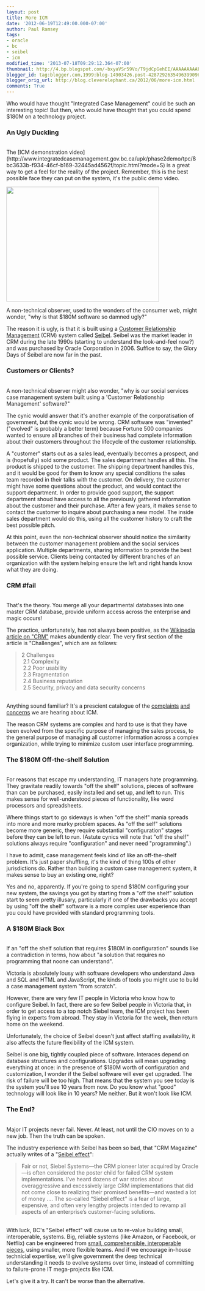 ```yaml
---
layout: post
title: More ICM
date: '2012-06-19T12:49:00.000-07:00'
author: Paul Ramsey
tags:
- oracle
- bc
- seibel
- icm
modified_time: '2013-07-18T09:29:12.364-07:00'
thumbnail: http://4.bp.blogspot.com/-bxyaVSr59Vo/T9jdCpGehEI/AAAAAAAAAFM/gQCilaWEVQw/s72-c/screenshot_01.jpg
blogger_id: tag:blogger.com,1999:blog-14903426.post-4287292635496399096
blogger_orig_url: http://blog.cleverelephant.ca/2012/06/more-icm.html
comments: True
---
```


Who would have thought "Integrated Case Management" could be such an interesting topic! But then, who would have thought that you could spend $180M on a technology project.

<h3>An Ugly Duckling</h3><br />The [ICM demonstration video](http://www.integratedcasemanagement.gov.bc.ca/upk/phase2demo/tpc/8bc3633b-f934-46cf-b169-32445ad4562f/topic.html?mode=S) is a great way to get a feel for the reality of the project. Remember, this is the best possible face they can put on the system, it's the public demo video.

[<img border="0" height="300" src="http://4.bp.blogspot.com/-bxyaVSr59Vo/T9jdCpGehEI/AAAAAAAAAFM/gQCilaWEVQw/s400/screenshot_01.jpg" width="400" />](http://www.integratedcasemanagement.gov.bc.ca/upk/phase2demo/tpc/8bc3633b-f934-46cf-b169-32445ad4562f/topic.html?mode=S)

A non-technical observer, used to the wonders of the consumer web, might wonder, "why is that $180M software so damned ugly?" 

The reason it is ugly, is that it is built using a [Customer Relationship Management](http://en.wikipedia.org/wiki/Customer_relationship_management) (CRM) system called [Seibel](http://www.oracle.com/applications/crm/siebel/index.html). Seibel was the market leader in CRM during the late 1990s (starting to understand the look-and-feel now?) and was purchased by Oracle Corporation in 2006. Suffice to say, the Glory Days of Seibel are now far in the past.

<h3>Customers or Clients?</h3><br />A non-technical observer might also wonder, "why is our social services case management system built using a 'Customer Relationship Management' software?"

The cynic would answer that it's another example of the corporatisation of government, but the cynic would be wrong. CRM software was "invented" ("evolved" is probably a better term) because Fortune 500 companies wanted to ensure all branches of their business had complete information about their customers throughout the lifecycle of the customer relationship.

A "customer" starts out as a sales lead, eventually becomes a prospect, and is (hopefully) sold some product. The sales department handles all this. The product is shipped to the  customer. The shipping department handles this, and it would be good for them to know any special conditions the sales team recorded in their talks with the customer. On delivery, the customer might have some questions about the product, and would contact the support department. In order to provide good support, the support department shoud have access to all the previously gathered information about the customer and their purchase. After a few years, it makes sense to contact the customer to inquire about purchasing a new model. The inside sales department would do this, using all the customer history to craft the best possible pitch.

At this point, even the non-technical observer should notice the similarity between the customer management problem and the social services application. Multiple departments, sharing information to provide the best possible service. Clients being contacted by different branches of an organization with the system helping ensure the left and right hands know what they are doing.

<h3>CRM #fail</h3><br />That's the theory. You merge all your departmental databases into one master CRM database, provide uniform access across the enterprise and magic occurs!

The practice, unfortunately, has not always been positive, as the [Wikipedia article on "CRM"](http://en.wikipedia.org/wiki/Customer_relationship_management) makes abundently clear. The very first section of the article is "Challenges", which are as follows:



<blockquote>2 Challenges<br />&nbsp;2.1 Complexity<br />&nbsp;2.2 Poor usability<br />&nbsp;2.3 Fragmentation<br />&nbsp;2.4 Business reputation<br />&nbsp;2.5 Security, privacy and data security concerns</blockquote>

<br />Anything sound familiar? It's a prescient catalogue of the [complaints](http://www.cbc.ca/news/canada/british-columbia/story/2012/06/06/bc-government-computer-glitches.html) [and](http://www.publiceyeonline.com/archives/005773.html) [concerns](http://www.cbc.ca/news/canada/british-columbia/story/2010/02/12/bc-integrated-case-management-system.html) we are hearing about ICM.

The reason CRM systems are complex and hard to use is that they have been evolved from the specific purpose of managing the sales process, to the general purpose of managing all customer information across a complex organization, while trying to minimize custom user interface programming. 

<h3>The $180M Off-the-shelf Solution</h3><br />For reasons that escape my understanding, IT managers hate programming. They gravitate readily towards "off the shelf" solutions, pieces of software than can be purchased, easily installed and set up, and left to run. This makes sense for well-understood pieces of functionality, like word processors and spreadsheets.

Where things start to go sideways is when "off the shelf" mania spreads into more and more murky problem spaces. As "off the self" solutions become more generic, they require substantial "configuration" stages before they can be left to run. (Astute cynics will note that "off the shelf" solutions always require "configuration" and never need "programming".)

I have to admit, case management feels kind of like an off-the-shelf problem. It's just paper shuffling, it's the kind of thing 100s of other jurisdictions do. Rather than building a custom case management system, it makes sense to buy an existing one, right?

Yes and no, apparently. If you're going to spend $180M configuring your new system, the savings you got by starting from a "off the shelf" solution start to seem pretty illusary, particularly if one of the drawbacks you accept by using "off the shelf" software is a more complex user experience than you could have provided with standard programming tools.

<h3>A $180M Black Box</h3><br />If an "off the shelf solution that requires $180M in configuration" sounds like a contradiction in terms, how about "a solution that requires no programming that noone can understand".

Victoria is absolutely lousy with software developers who understand Java and SQL and HTML and JavaScript, the kinds of tools you might use to build a case management system "from scratch".  

However, there are very few IT people in Victoria who know how to configure Seibel. In fact, there are so few Seibel people in Victoria that, in order to get access to a top notch Siebel team, the ICM project has been flying in experts from abroad. They stay in Victoria for the week, then return home on the weekend. 

Unfortunately, the choice of Seibel doesn't just affect staffing availability, it also affects the future flexibility of the ICM system.

Seibel is one big, tightly coupled piece of software. Interaces depend on database structures and configurations. Upgrades will mean upgrading everything at once: in the presence of $180M worth of configuration and customization, I wonder if the Seibel software will ever get upgraded. The risk of failure will be too high. That means that the system you see today is the system you'll see 10 years from now. Do you know what "good" technology will look like in 10 years? Me neither. But it won't look like ICM.

<h3>The End?</h3><br />Major IT projects never fail. Never. At least, not until the CIO moves on to a new job. Then the truth can be spoken.

The industry experience with Seibel has been so bad, that "CRM Magazine" actually writes of a "[Seibel effect](http://www.destinationcrm.com/Articles/Columns-Departments/Customer-Centricity/The-Siebel-Effect-And-Its-Survivors-68077.aspx)":



<blockquote>Fair or not, Siebel Systems—the CRM pioneer later acquired by Oracle—is often considered the poster child for failed CRM system implementations. I’ve heard dozens of war stories about overaggressive and excessively large CRM implementations that did not come close to realizing their promised benefits—and wasted a lot of money .... The so-called “Siebel effect” is a fear of large, expensive, and often very lengthy projects intended to revamp all aspects of an enterprise’s customer-facing solutions.</blockquote>

<br />With luck, BC's "Seibel effect" will cause us to re-value building small, interoperable, systems.  Big, reliable systems (like Amazon, or Facebook, or Netflix) can be engineered from [small, comprehensible, interoperable pieces](http://blog.cleverelephant.ca/2012/05/take-smaller-bites.html), using smaller, more flexible teams.  And if we encourage in-house technicial expertise, we'll give government the deep technical understanding it needs to evolve systems over time, instead of committing to failure-prone IT mega-projects like ICM.

Let's give it a try. It can't be worse than the alternative.<br />